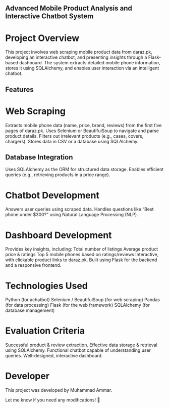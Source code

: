 ## Advanced Mobile Product Analysis and Interactive Chatbot System
# Project Overview
This project involves web scraping mobile product data from daraz.pk, developing an interactive chatbot, and presenting insights through a Flask-based dashboard. The system extracts detailed mobile phone information, stores it using SQLAlchemy, and enables user interaction via an intelligent chatbot.

## Features

# Web Scraping
Extracts mobile phone data (name, price, brand, reviews) from the first five pages of daraz.pk.
Uses Selenium or BeautifulSoup to navigate and parse product details.
Filters out irrelevant products (e.g., cases, covers, chargers).
Stores data in CSV or a database using SQLAlchemy.

## Database Integration
Uses SQLAlchemy as the ORM for structured data storage.
Enables efficient queries (e.g., retrieving products in a price range).

# Chatbot Development
Answers user queries using scraped data.
Handles questions like “Best phone under $300?” using Natural Language Processing (NLP).

# Dashboard Development
Provides key insights, including:
Total number of listings
Average product price & ratings
Top 5 mobile phones based on ratings/reviews
Interactive, with clickable product links to daraz.pk.
Built using Flask for the backend and a responsive frontend.

# Technologies Used
Python (for achatbot)
Selenium / BeautifulSoup (for web scraping)
Pandas (for data processing)
Flask (for the web framework)
SQLAlchemy (for database management)

# Evaluation Criteria
Successful product & review extraction.
Effective data storage & retrieval using SQLAlchemy.
Functional chatbot capable of understanding user queries.
Well-designed, interactive dashboard.

# Developer
This project was developed by Muhammad Ammar.

Let me know if you need any modifications! 🚀
